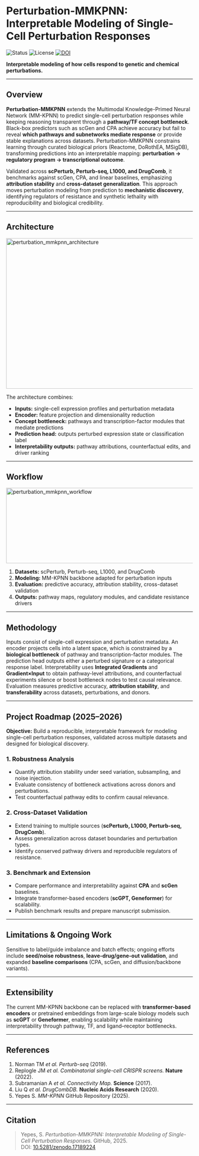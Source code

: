 # Perturbation-MMKPNN: Interpretable Modeling of Single-Cell Perturbation Responses

![Status](https://img.shields.io/badge/Status-In%20Progress-yellow)
![License](https://img.shields.io/badge/License-MIT-green)
[![DOI](https://zenodo.org/badge/DOI/10.5281/zenodo.17189224.svg)](https://doi.org/10.5281/zenodo.17189224)

**Interpretable modeling of how cells respond to genetic and chemical perturbations.**

---
## Overview

**Perturbation-MMKPNN** extends the Multimodal Knowledge-Primed Neural Network (MM-KPNN) to predict single-cell perturbation responses while keeping reasoning transparent through a **pathway/TF concept bottleneck**. Black-box predictors such as scGen and CPA achieve accuracy but fail to reveal **which pathways and subnetworks mediate response** or provide stable explanations across datasets. Perturbation-MMKPNN constrains learning through curated biological priors (Reactome, DoRothEA, MSigDB), transforming predictions into an interpretable mapping: **perturbation → regulatory program → transcriptional outcome**. 

Validated across **scPerturb, Perturb-seq, L1000, and DrugComb**, it benchmarks against scGen, CPA, and linear baselines, emphasizing **attribution stability** and **cross-dataset generalization**. This approach moves perturbation modeling from prediction to **mechanistic discovery**, identifying regulators of resistance and synthetic lethality with reproducibility and biological credibility.

---
## Architecture
<img width="817" height="405" alt="perturbation_mmkpnn_architecture" src="https://github.com/user-attachments/assets/4ca345b8-e2ce-400b-997b-193eb1629920" />

The architecture combines:  
- **Inputs:** single-cell expression profiles and perturbation metadata  
- **Encoder:** feature projection and dimensionality reduction  
- **Concept bottleneck:** pathways and transcription-factor modules that mediate predictions  
- **Prediction head:** outputs perturbed expression state or classification label  
- **Interpretability outputs:** pathway attributions, counterfactual edits, and driver ranking  

---
## Workflow
<img width="898" height="203" alt="perturbation_mmkpnn_workflow" src="https://github.com/user-attachments/assets/e45052ac-5d57-4ec0-834d-25f9db11769c" />

1. **Datasets:** scPerturb, Perturb-seq, L1000, and DrugComb  
2. **Modeling:** MM-KPNN backbone adapted for perturbation inputs  
3. **Evaluation:** predictive accuracy, attribution stability, cross-dataset validation  
4. **Outputs:** pathway maps, regulatory modules, and candidate resistance drivers  

---
## Methodology

Inputs consist of single-cell expression and perturbation metadata. An encoder projects cells into a latent space, which is constrained by a **biological bottleneck** of pathway and transcription-factor modules. The prediction head outputs either a perturbed signature or a categorical response label. Interpretability uses **Integrated Gradients** and **Gradient×Input** to obtain pathway-level attributions, and counterfactual experiments silence or boost bottleneck nodes to test causal relevance. Evaluation measures predictive accuracy, **attribution stability**, and **transferability** across datasets, perturbations, and donors.

---
## Project Roadmap (2025–2026)
**Objective:** Build a reproducible, interpretable framework for modeling single-cell perturbation responses, validated across multiple datasets and designed for biological discovery.

### 1. Robustness Analysis
- Quantify attribution stability under seed variation, subsampling, and noise injection.  
- Evaluate consistency of bottleneck activations across donors and perturbations.  
- Test counterfactual pathway edits to confirm causal relevance.
### 2. Cross-Dataset Validation
- Extend training to multiple sources (**scPerturb, L1000, Perturb-seq, DrugComb**).  
- Assess generalization across dataset boundaries and perturbation types.  
- Identify conserved pathway drivers and reproducible regulators of resistance.
### 3. Benchmark and Extension
- Compare performance and interpretability against **CPA** and **scGen** baselines.  
- Integrate transformer-based encoders (**scGPT, Geneformer**) for scalability.  
- Publish benchmark results and prepare manuscript submission.

---
## Limitations & Ongoing Work

Sensitive to label/guide imbalance and batch effects; ongoing efforts include **seed/noise robustness**, **leave-drug/gene-out validation**, and expanded **baseline comparisons** (CPA, scGen, and diffusion/backbone variants).

---
## Extensibility

The current MM-KPNN backbone can be replaced with **transformer-based encoders** or pretrained embeddings from large-scale biology models such as **scGPT** or **Geneformer**, enabling scalability while maintaining interpretability through pathway, TF, and ligand–receptor bottlenecks.

---
## References

1. Norman TM *et al.* *Perturb-seq* (2019).  
2. Replogle JM *et al.* *Combinatorial single-cell CRISPR screens.* **Nature** (2022).  
3. Subramanian A *et al.* *Connectivity Map.* **Science** (2017).  
4. Liu Q *et al.* *DrugCombDB.* **Nucleic Acids Research** (2020).  
5. Yepes S. *MM-KPNN* GitHub Repository (2025).  

---
## Citation

> Yepes, S. *Perturbation-MMKPNN: Interpretable Modeling of Single-Cell Perturbation Responses.* GitHub, 2025.  
> DOI: [10.5281/zenodo.17189224](https://doi.org/10.5281/zenodo.17189224)
